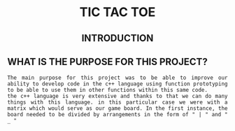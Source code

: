 
<div align = center>

# TIC TAC TOE
<div>



<div align = center>

## INTRODUCTION 
<div>


<div align = justify>
    
## WHAT IS THE PURPOSE FOR THIS PROJECT?
    The main purpose for this project was to be able to improve our ability to develop code in the c++ language using function prototyping to be able to use them in other functions within this same code.
    the c++ language is very extensive and thanks to that we can do many things with this language. in this particular case we were with a matrix which would serve as our game board. In the first instance, the board needed to be divided by arrangements in the form of " | " and " _ "
<div>